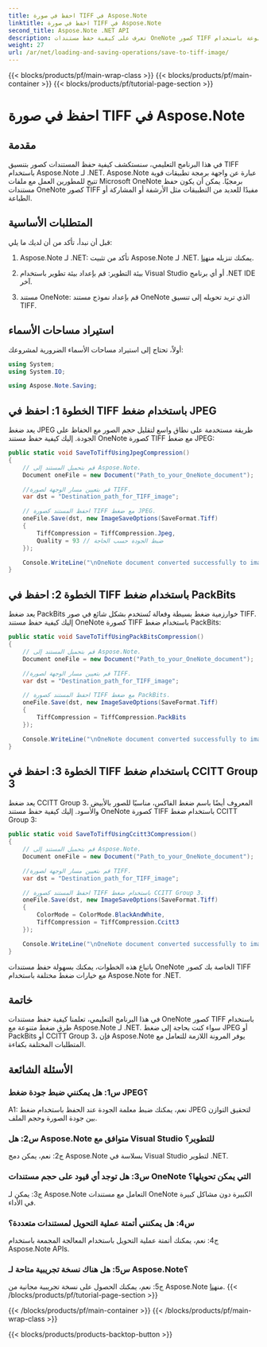 ```yaml
---
title: احفظ في صورة TIFF في Aspose.Note
linktitle: احفظ في صورة TIFF في Aspose.Note
second_title: Aspose.Note .NET API
description: تعرف على كيفية حفظ مستندات OneNote كصور TIFF باستخدام طرق ضغط متنوعة باستخدام Aspose.Note لـ .NET.
weight: 27
url: /ar/net/loading-and-saving-operations/save-to-tiff-image/
---
```


{{< blocks/products/pf/main-wrap-class >}}
{{< blocks/products/pf/main-container >}}
{{< blocks/products/pf/tutorial-page-section >}}

# احفظ في صورة TIFF في Aspose.Note

## مقدمة

في هذا البرنامج التعليمي، سنستكشف كيفية حفظ المستندات كصور بتنسيق TIFF باستخدام Aspose.Note لـ .NET. Aspose.Note عبارة عن واجهة برمجة تطبيقات قوية تتيح للمطورين العمل مع ملفات Microsoft OneNote برمجيًا. يمكن أن يكون حفظ مستندات OneNote كصور TIFF مفيدًا للعديد من التطبيقات مثل الأرشفة أو المشاركة أو الطباعة.

## المتطلبات الأساسية

قبل أن نبدأ، تأكد من أن لديك ما يلي:

1.  Aspose.Note لـ .NET: تأكد من تثبيت Aspose.Note لـ .NET. يمكنك تنزيله من[هنا](https://releases.aspose.com/note/net/).

2. بيئة التطوير: قم بإعداد بيئة تطوير باستخدام Visual Studio أو أي برنامج .NET IDE آخر.

3. مستند OneNote: قم بإعداد نموذج مستند OneNote الذي تريد تحويله إلى تنسيق TIFF.

## استيراد مساحات الأسماء

أولاً، تحتاج إلى استيراد مساحات الأسماء الضرورية لمشروعك:

```csharp
using System;
using System.IO;

using Aspose.Note.Saving;

```

## الخطوة 1: احفظ في TIFF باستخدام ضغط JPEG

يعد ضغط JPEG طريقة مستخدمة على نطاق واسع لتقليل حجم الصور مع الحفاظ على الجودة. إليك كيفية حفظ مستند OneNote كصورة TIFF مع ضغط JPEG:

```csharp
public static void SaveToTiffUsingJpegCompression()
{
    // قم بتحميل المستند إلى Aspose.Note.
    Document oneFile = new Document("Path_to_your_OneNote_document");

    //قم بتعيين مسار الوجهة لصورة TIFF.
    var dst = "Destination_path_for_TIFF_image";

    // احفظ المستند كصورة TIFF مع ضغط JPEG.
    oneFile.Save(dst, new ImageSaveOptions(SaveFormat.Tiff)
    {
        TiffCompression = TiffCompression.Jpeg,
        Quality = 93 // ضبط الجودة حسب الحاجة
    });

    Console.WriteLine("\nOneNote document converted successfully to image in TIFF format using JPEG compression.\nFile saved at " + dst);
}
```

## الخطوة 2: احفظ في TIFF باستخدام ضغط PackBits

يعد ضغط PackBits خوارزمية ضغط بسيطة وفعالة تُستخدم بشكل شائع في صور TIFF. إليك كيفية حفظ مستند OneNote كصورة TIFF باستخدام ضغط PackBits:

```csharp
public static void SaveToTiffUsingPackBitsCompression()
{
    // قم بتحميل المستند إلى Aspose.Note.
    Document oneFile = new Document("Path_to_your_OneNote_document");

    //قم بتعيين مسار الوجهة لصورة TIFF.
    var dst = "Destination_path_for_TIFF_image";

    // احفظ المستند كصورة TIFF مع ضغط PackBits.
    oneFile.Save(dst, new ImageSaveOptions(SaveFormat.Tiff)
    {
        TiffCompression = TiffCompression.PackBits
    });

    Console.WriteLine("\nOneNote document converted successfully to image in TIFF format using PackBits compression.\nFile saved at " + dst);
}
```

## الخطوة 3: احفظ في TIFF باستخدام ضغط CCITT Group 3

يعد ضغط CCITT Group 3، المعروف أيضًا باسم ضغط الفاكس، مناسبًا للصور بالأبيض والأسود. إليك كيفية حفظ مستند OneNote كصورة TIFF باستخدام ضغط CCITT Group 3:

```csharp
public static void SaveToTiffUsingCcitt3Compression()
{
    // قم بتحميل المستند إلى Aspose.Note.
    Document oneFile = new Document("Path_to_your_OneNote_document");

    //قم بتعيين مسار الوجهة لصورة TIFF.
    var dst = "Destination_path_for_TIFF_image";

    // احفظ المستند كصورة TIFF باستخدام ضغط CCITT Group 3.
    oneFile.Save(dst, new ImageSaveOptions(SaveFormat.Tiff)
    {
        ColorMode = ColorMode.BlackAndWhite,
        TiffCompression = TiffCompression.Ccitt3
    });

    Console.WriteLine("\nOneNote document converted successfully to image in TIFF format using CCITT Group 3 fax compression.\nFile saved at " + dst);
}
```

باتباع هذه الخطوات، يمكنك بسهولة حفظ مستندات OneNote الخاصة بك كصور TIFF مع خيارات ضغط مختلفة باستخدام Aspose.Note for .NET.

## خاتمة

في هذا البرنامج التعليمي، تعلمنا كيفية حفظ مستندات OneNote كصور TIFF باستخدام طرق ضغط متنوعة مع Aspose.Note لـ .NET. سواء كنت بحاجة إلى ضغط JPEG أو PackBits أو CCITT Group 3، فإن Aspose.Note يوفر المرونة اللازمة للتعامل مع المتطلبات المختلفة بكفاءة.

## الأسئلة الشائعة

### س1: هل يمكنني ضبط جودة ضغط JPEG؟

A1: نعم، يمكنك ضبط معلمة الجودة عند الحفظ باستخدام ضغط JPEG لتحقيق التوازن بين جودة الصورة وحجم الملف.

### س2: هل Aspose.Note متوافق مع Visual Studio للتطوير؟

ج2: نعم، يمكن دمج Aspose.Note بسلاسة في Visual Studio لتطوير .NET.

### س3: هل توجد أي قيود على حجم مستندات OneNote التي يمكن تحويلها؟

ج3: يمكن لـ Aspose.Note التعامل مع مستندات OneNote الكبيرة دون مشاكل كبيرة في الأداء.

### س4: هل يمكنني أتمتة عملية التحويل لمستندات متعددة؟

ج4: نعم، يمكنك أتمتة عملية التحويل باستخدام المعالجة المجمعة باستخدام Aspose.Note APIs.

### س5: هل هناك نسخة تجريبية متاحة لـ Aspose.Note؟

ج5: نعم، يمكنك الحصول على نسخة تجريبية مجانية من Aspose.Note من[هنا](https://releases.aspose.com/).
{{< /blocks/products/pf/tutorial-page-section >}}

{{< /blocks/products/pf/main-container >}}
{{< /blocks/products/pf/main-wrap-class >}}

{{< blocks/products/products-backtop-button >}}
